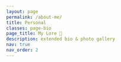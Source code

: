 ```yaml
---
layout: page
permalink: /about-me/
title: Personal
classes: page-bio
page_title: My Lore 📜
description: extended bio & photo gallery
nav: true
nav_order: 2
---
```



  

 
